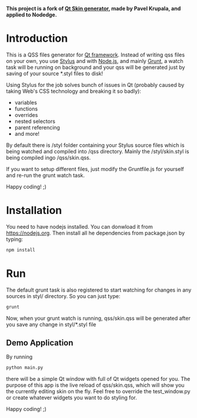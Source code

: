 **This project is a fork of [Qt Skin generator](https://gitlab.com/pavel.krupala/qt-skin-generator), made by Pavel Krupala, and applied to Nodedge.** 

# Introduction

This is a QSS files generator for  [Qt framework](https://www.qt.io/). Instead of writing qss files on your own,
you use [Stylus](http://stylus-lang.com/) and with [Node.js](https://nodejs.org/en/), and mainly [Grunt](https://gruntjs.com/),
a watch task will be running on background and your qss will be generated just by saving of your source *.styl files to disk!

Using Stylus for the job solves bunch of issues in Qt (probably caused by taking Web's CSS technology and breaking it so badly):
* variables
* functions
* overrides
* nested selectors
* parent referencing
* and more!

By default there is /styl folder containing your Stylus source files which is being watched and compiled into /qss directory. 
Mainly the /styl/skin.styl is being compiled ingo /qss/skin.qss.

If you want to setup different files, just modify the Gruntfile.js for yourself and re-run the grunt watch task.

Happy coding! ;)


# Installation

You need to have nodejs installed. You can donwload it from https://nodejs.org.
Then install all he dependencies from package.json by typing: 

```cmd
npm install 
```


# Run
The default grunt task is also registered to start watching for changes in any sources in styl/ directory. 
So you can just type:
```cmd
grunt
```

Now, when your grunt watch is running, qss/skin.qss will be generated after you save any change in styl/*.styl file

## Demo Application
By running
```cmd
python main.py
```

there will be a simple Qt window with full of Qt widgets opened for you. The purpose of this app is the live reload of qss/skin.qss,
which will show you the currently editing skin on the fly. Feel free to override the test_window.py or create whatever widgets you 
want to do styling for.

Happy coding! ;)